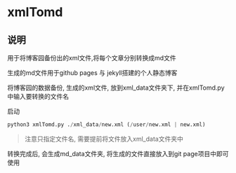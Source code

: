 # xmlTomd
## 说明

用于将博客园备份出的xml文件,将每个文章分别转换成md文件

生成的md文件用于github pages 与 jekyll搭建的个人静态博客

将博客园的数据备份, 生成的xml文件, 放到xml_data文件夹下, 并在xmlTomd.py中输入要转换的文件名

启动
```python
python3 xmlTomd.py ./xml_data/new.xml (/user/new.xml | new.xml)
```
> 注意只指定文件名, 需要提前将文件放入xml_data文件夹中

转换完成后, 会生成md_data文件夹, 将生成的文件直接放入到git page项目中即可使用